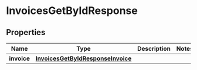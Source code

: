

# InvoicesGetByIdResponse


## Properties

| Name | Type | Description | Notes |
|------------ | ------------- | ------------- | -------------|
|**invoice** | [**InvoicesGetByIdResponseInvoice**](InvoicesGetByIdResponseInvoice.md) |  |  |



